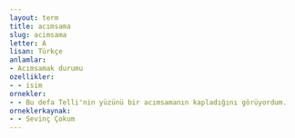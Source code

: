 ```yaml
---
layout: term
title: acımsama
slug: acimsama
letter: A
lisan: Türkçe
anlamlar:
- Acımsamak durumu
ozellikler:
- - isim
ornekler:
- - Bu defa Telli'nin yüzünü bir acımsamanın kapladığını görüyordum.
orneklerkaynak:
- - Sevinç Çokum
---
```

